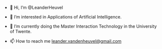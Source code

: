- 👋 Hi, I’m @LeanderHeuvel
- 👀 I’m interested in Applications of Artificial Intelligence.
- 🌱 I’m currently doing the Master Interaction Technology in the University of Twente.

- 📫 How to reach me leander.vandenheuvel@gmail.com

<!---
LeanderHeuvel/LeanderHeuvel is a ✨ special ✨ repository because its `README.md` (this file) appears on your GitHub profile.
You can click the Preview link to take a look at your changes.
--->
